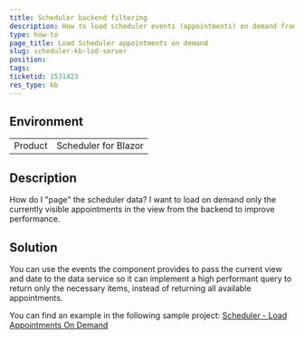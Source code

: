 ```yaml
---
title: Scheduler backend filtering
description: How to load scheduler events (appointments) on demand from the backend page by page?
type: how-to
page_title: Load Scheduler appointments on demand
slug: scheduler-kb-lod-server
position: 
tags: 
ticketid: 1531423
res_type: kb
---
```


## Environment
<table>
	<tbody>
		<tr>
			<td>Product</td>
			<td>Scheduler for Blazor</td>
		</tr>
	</tbody>
</table>


## Description
How do I "page" the scheduler data? I want to load on demand only the currently visible appointments in the view from the backend to improve performance.

## Solution
You can use the events the component provides to pass the current view and date to the data service so it can implement a high performant query to return only the necessary items, instead of returning all available appointments.

You can find an example in the following sample project: [Scheduler - Load Appointments On Demand](https://github.com/telerik/blazor-ui/tree/master/scheduler/load-appointments-on-demand)
